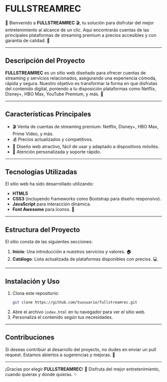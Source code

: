 # FULLSTREAMREC

🎥 Bienvenido a **FULLSTREAMREC** 🎬, tu solución para disfrutar del mejor entretenimiento al alcance de un clic. Aquí encontrarás cuentas de las principales plataformas de streaming premium a precios accesibles y con garantía de calidad. 💎

---

## Descripción del Proyecto
**FULLSTREAMREC** es un sitio web diseñado para ofrecer cuentas de streaming y servicios relacionados, asegurando una experiencia cómoda, rápida y segura. Nuestro objetivo es transformar la forma en que disfrutas del contenido digital, poniendo a tu disposición plataformas como Netflix, Disney+, HBO Max, YouTube Premium, y más. 🌟

---

## Características Principales
- 🎬 Venta de cuentas de streaming premium: Netflix, Disney+, HBO Max, Prime Video, y más.
- 💰 Precios actualizados y competitivos.
- 📱 Diseño web atractivo, fácil de usar y adaptado a dispositivos móviles.
- 🤝 Atención personalizada y soporte rápido.

---

## Tecnologías Utilizadas
El sitio web ha sido desarrollado utilizando:

- **HTML5**
- **CSS3** (incluyendo frameworks como Bootstrap para diseño responsivo).
- **JavaScript** para interacción dinámica.
- **Font Awesome** para íconos. 🎨

---

## Estructura del Proyecto
El sitio consta de las siguientes secciones:

1. **Inicio**: Una introducción a nuestros servicios y valores. 🏠
2. **Catálogo**: Lista actualizada de plataformas disponibles con precios. 💻

---

## Instalación y Uso
1. Clona este repositorio:
   ```bash
   git clone https://github.com/tuusuario/fullstreamrec.git
   ```
2. Abre el archivo `index.html` en tu navegador para ver el sitio web.
3. Personaliza el contenido según tus necesidades.

---

## Contribuciones
Si deseas contribuir al desarrollo del proyecto, no dudes en enviar un pull request. Estamos abiertos a sugerencias y mejoras. 🌟



---

¡Gracias por elegir **FULLSTREAMREC**! 🎉 Disfruta del mejor entretenimiento, cuando quieras y donde quieras. ✨

